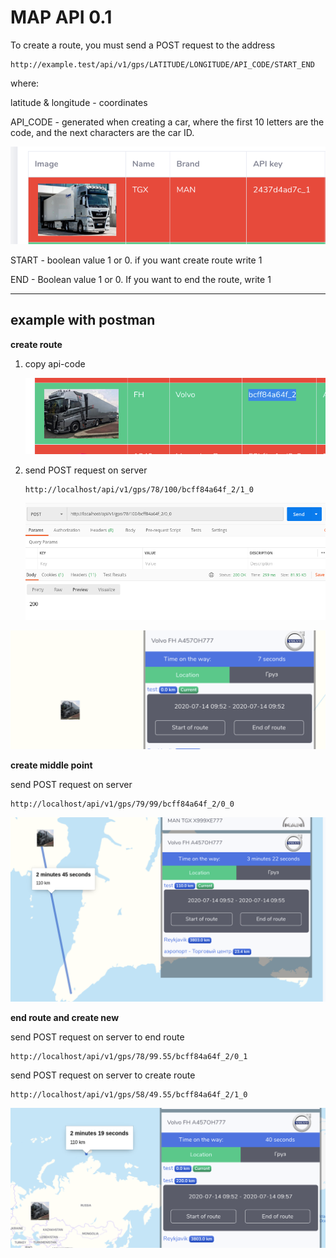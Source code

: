 # MAP API 0.1

To create a route, you must send a POST request to the address

```HTTp
http://example.test/api/v1/gps/LATITUDE/LONGITUDE/API_CODE/START_END
```

where:

latitude & longitude - coordinates

API_CODE - generated when creating a car, where the first 10 letters are the code, and the next characters are the car ID.

![](./images/api-code.png)

START -  boolean value 1 or 0. if you want create route write 1

END - Boolean value 1 or 0. If you want to end the route, write 1

------

## example with postman

**create route** 

1. copy api-code

   ![](./images/copy-api-code.png)

2. send POST request on server

   ```http
   http://localhost/api/v1/gps/78/100/bcff84a64f_2/1_0
   ```

   ![](./images/postman.png)

![image-20200714125300611](./images/image-20200714125300611.png)



**create middle point**

send POST request on server

```http
http://localhost/api/v1/gps/79/99/bcff84a64f_2/0_0
```

![image-20200714125610604](./images/image-20200714125610604.png)

**end route and create new**

send POST request on server to end route

```http
http://localhost/api/v1/gps/78/99.55/bcff84a64f_2/0_1
```

send POST request on server to create route

```http
http://localhost/api/v1/gps/58/49.55/bcff84a64f_2/1_0
```

![image-20200714125900985](./images/image-20200714125900985.png)

